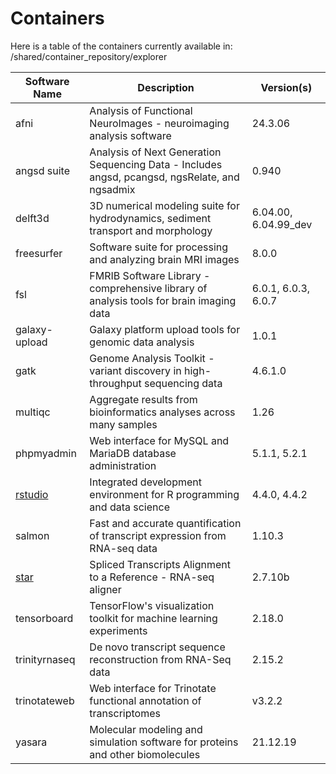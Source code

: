 # Containers 
Here is a table of the containers currently available in: /shared/container_repository/explorer

| Software Name | Description | Version(s) |
|---------------|-------------|------------|
| afni | Analysis of Functional NeuroImages - neuroimaging analysis software | 24.3.06 |
| angsd suite | Analysis of Next Generation Sequencing Data - Includes angsd, pcangsd, ngsRelate, and ngsadmix | 0.940 |
| delft3d | 3D numerical modeling suite for hydrodynamics, sediment transport and morphology | 6.04.00, 6.04.99_dev |
| freesurfer | Software suite for processing and analyzing brain MRI images | 8.0.0 |
| fsl | FMRIB Software Library - comprehensive library of analysis tools for brain imaging data | 6.0.1, 6.0.3, 6.0.7 |
| galaxy-upload | Galaxy platform upload tools for genomic data analysis | 1.0.1 |
| gatk | Genome Analysis Toolkit - variant discovery in high-throughput sequencing data | 4.6.1.0 |
| multiqc | Aggregate results from bioinformatics analyses across many samples | 1.26 |
| phpmyadmin | Web interface for MySQL and MariaDB database administration | 5.1.1, 5.2.1 |
| [rstudio](../software/systemwide/r.md) | Integrated development environment for R programming and data science | 4.4.0, 4.4.2 |
| salmon | Fast and accurate quantification of transcript expression from RNA-seq data | 1.10.3 |
| [star](apptainer.md#example-using-an-image-already-located-on-the-file-system) | Spliced Transcripts Alignment to a Reference - RNA-seq aligner | 2.7.10b |
| tensorboard | TensorFlow's visualization toolkit for machine learning experiments | 2.18.0 |
| trinityrnaseq | De novo transcript sequence reconstruction from RNA-Seq data | 2.15.2 |
| trinotateweb | Web interface for Trinotate functional annotation of transcriptomes | v3.2.2 |
| yasara | Molecular modeling and simulation software for proteins and other biomolecules | 21.12.19 |
